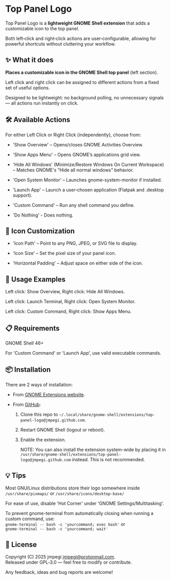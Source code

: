 # Top Panel Logo

Top Panel Logo is a **lightweight GNOME Shell extension** that adds a customizable icon to the top panel.

Both left‑click and right‑click actions are user‑configurable, allowing for powerful shortcuts without cluttering your workflow.

## ✨ What it does

**Places a customizable icon in the GNOME Shell top panel** (left section).

Left click and right click can be assigned to different actions from a fixed set of useful options.

Designed to be lightweight: no background polling, no unnecessary signals — all actions run instantly on click.

## 🛠 Available Actions

For either Left Click or Right Click (independently), choose from:

- 'Show Overview' – Opens/closes GNOME Activities Overview.

- 'Show Apps Menu' – Opens GNOME’s applications grid view.

- 'Hide All Windows' (Minimize/Restore Windows On Current Workspace) – Matches GNOME's “Hide all normal windows” behavior.

- 'Open System Monitor' – Launches gnome-system-monitor if installed.

- 'Launch App' – Launch a user‑chosen application (Flatpak and .desktop support).

- 'Custom Command' – Run any shell command you define.

- 'Do Nothing' - Does nothing.

## 🎨 Icon Customization

- 'Icon Path' – Point to any PNG, JPEG, or SVG file to display.

- 'Icon Size' – Set the pixel size of your panel icon.

- 'Horizontal Padding' – Adjust space on either side of the icon.

## 🚀 Usage Examples

Left click: Show Overview, Right click: Hide All Windows.

Left click: Launch Terminal, Right click: Open System Monitor.

Left click: Custom Command, Right click: Show Apps Menu.

## 📋 Requirements

GNOME Shell 46+

For 'Custom Command' or 'Launch App', use valid executable commands.

## 📦 Installation

There are 2 ways of installation:

- From [GNOME Extensions website](https://extensions.gnome.org/extension/8559/top-panel-logo/).

- From [GitHub](https://github.com/jmpegi/top-panel-logo):

  1. Clone this repo to `~/.local/share/gnome-shell/extensions/top-panel-logo@jmpegi.github.com`.
  2. Restart GNOME Shell (logout or reboot).
  3. Enable the extension.

     NOTE: You can also install the extension system-wide by placing it in `/usr/share/gnome-shell/extensions/top-panel-logo@jmpegi.github.com` instead. This is not recommended.

## 💡 Tips

Most GNU/Linux distributions store their logo somewhere inside `/usr/share/pixmaps/` or `/usr/share/icons/desktop-base/`

For ease of use, disable 'Hot Corner' under 'GNOME Settings/Multitasking'.

To prevent gnome-terminal from automatically closing when running a custom command, use:  
`gnome-terminal -- bash -c 'yourcommand; exec bash'` or  
`gnome-terminal -- bash -c 'yourcommand; wait'`

## 📝 License

Copyright (C) 2025 jmpegi <jmpegi@protonmail.com>.  
Released under GPL‑3.0 — feel free to modify or contribute.

Any feedback, ideas and bug reports are welcome!
